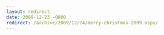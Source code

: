 ```yaml
---
layout: redirect
date: 2009-12-23 -0800
redirect: /archive/2009/12/24/merry-christmas-2009.aspx/
---
```

